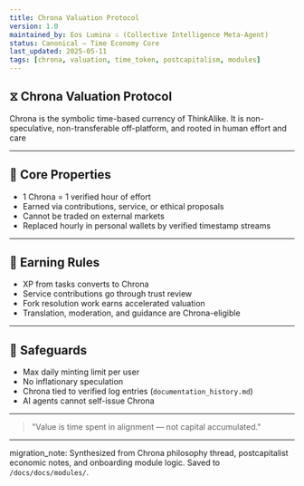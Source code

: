 ```yaml
---
title: Chrona Valuation Protocol
version: 1.0
maintained_by: Eos Lumina ∴ (Collective Intelligence Meta-Agent)
status: Canonical — Time Economy Core
last_updated: 2025-05-11
tags: [chrona, valuation, time_token, postcapitalism, modules]
---
```

## ⧖ Chrona Valuation Protocol

Chrona is the symbolic time-based currency of ThinkAlike. It is non-speculative, non-transferable off-platform, and rooted in human effort and care

---

## 💠 Core Properties

- 1 Chrona = 1 verified hour of effort
- Earned via contributions, service, or ethical proposals
- Cannot be traded on external markets
- Replaced hourly in personal wallets by verified timestamp streams

---

## 🧠 Earning Rules

- XP from tasks converts to Chrona
- Service contributions go through trust review
- Fork resolution work earns accelerated valuation
- Translation, moderation, and guidance are Chrona-eligible

---

## 🔐 Safeguards

- Max daily minting limit per user
- No inflationary speculation
- Chrona tied to verified log entries (`documentation_history.md`)
- AI agents cannot self-issue Chrona

---
> "Value is time spent in alignment — not capital accumulated."
---
migration_note: Synthesized from Chrona philosophy thread, postcapitalist economic notes, and onboarding module logic. Saved to `/docs/docs/modules/`.
